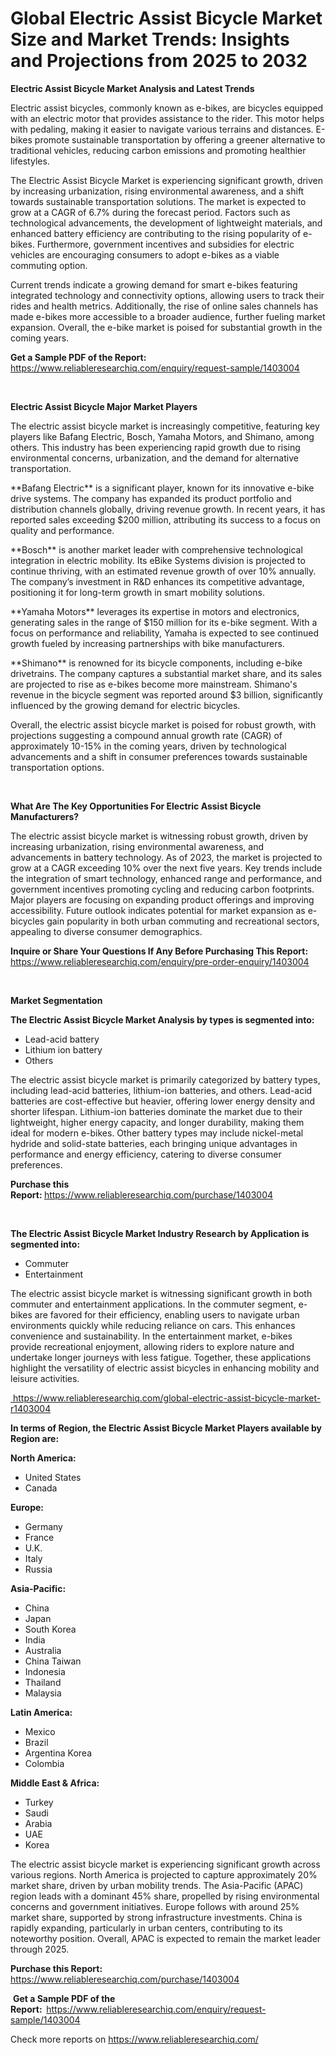 <p><h1>Global Electric Assist Bicycle Market Size and Market Trends: Insights and Projections from 2025 to 2032</h1></p><p><strong>Electric Assist Bicycle Market Analysis and Latest Trends</strong></p>
<p><p>Electric assist bicycles, commonly known as e-bikes, are bicycles equipped with an electric motor that provides assistance to the rider. This motor helps with pedaling, making it easier to navigate various terrains and distances. E-bikes promote sustainable transportation by offering a greener alternative to traditional vehicles, reducing carbon emissions and promoting healthier lifestyles.</p><p>The Electric Assist Bicycle Market is experiencing significant growth, driven by increasing urbanization, rising environmental awareness, and a shift towards sustainable transportation solutions. The market is expected to grow at a CAGR of 6.7% during the forecast period. Factors such as technological advancements, the development of lightweight materials, and enhanced battery efficiency are contributing to the rising popularity of e-bikes. Furthermore, government incentives and subsidies for electric vehicles are encouraging consumers to adopt e-bikes as a viable commuting option.</p><p>Current trends indicate a growing demand for smart e-bikes featuring integrated technology and connectivity options, allowing users to track their rides and health metrics. Additionally, the rise of online sales channels has made e-bikes more accessible to a broader audience, further fueling market expansion. Overall, the e-bike market is poised for substantial growth in the coming years.</p></p>
<p><strong>Get a Sample PDF of the Report:&nbsp;</strong> <a href="https://www.reliableresearchiq.com/enquiry/request-sample/1403004?utm_campaign=2885&utm_medium=2&utm_source=Github&utm_content=ia&utm_term=28022025&utm_id=electric-assist-bicycle">https://www.reliableresearchiq.com/enquiry/request-sample/1403004</a></p>
<p>&nbsp;</p>
<p><strong>Electric Assist Bicycle Major Market Players</strong></p>
<p><p>The electric assist bicycle market is increasingly competitive, featuring key players like Bafang Electric, Bosch, Yamaha Motors, and Shimano, among others. This industry has been experiencing rapid growth due to rising environmental concerns, urbanization, and the demand for alternative transportation.</p><p>**Bafang Electric** is a significant player, known for its innovative e-bike drive systems. The company has expanded its product portfolio and distribution channels globally, driving revenue growth. In recent years, it has reported sales exceeding $200 million, attributing its success to a focus on quality and performance.</p><p>**Bosch** is another market leader with comprehensive technological integration in electric mobility. Its eBike Systems division is projected to continue thriving, with an estimated revenue growth of over 10% annually. The company’s investment in R&D enhances its competitive advantage, positioning it for long-term growth in smart mobility solutions.</p><p>**Yamaha Motors** leverages its expertise in motors and electronics, generating sales in the range of $150 million for its e-bike segment. With a focus on performance and reliability, Yamaha is expected to see continued growth fueled by increasing partnerships with bike manufacturers.</p><p>**Shimano** is renowned for its bicycle components, including e-bike drivetrains. The company captures a substantial market share, and its sales are projected to rise as e-bikes become more mainstream. Shimano's revenue in the bicycle segment was reported around $3 billion, significantly influenced by the growing demand for electric bicycles.</p><p>Overall, the electric assist bicycle market is poised for robust growth, with projections suggesting a compound annual growth rate (CAGR) of approximately 10-15% in the coming years, driven by technological advancements and a shift in consumer preferences towards sustainable transportation options.</p></p>
<p>&nbsp;</p>
<p><strong>What Are The Key Opportunities For Electric Assist Bicycle Manufacturers?</strong></p>
<p><p>The electric assist bicycle market is witnessing robust growth, driven by increasing urbanization, rising environmental awareness, and advancements in battery technology. As of 2023, the market is projected to grow at a CAGR exceeding 10% over the next five years. Key trends include the integration of smart technology, enhanced range and performance, and government incentives promoting cycling and reducing carbon footprints. Major players are focusing on expanding product offerings and improving accessibility. Future outlook indicates potential for market expansion as e-bicycles gain popularity in both urban commuting and recreational sectors, appealing to diverse consumer demographics.</p></p>
<p><strong>Inquire or Share Your Questions If Any Before Purchasing This Report:</strong> <a href="https://www.reliableresearchiq.com/enquiry/pre-order-enquiry/1403004?utm_campaign=2885&utm_medium=2&utm_source=Github&utm_content=ia&utm_term=28022025&utm_id=electric-assist-bicycle">https://www.reliableresearchiq.com/enquiry/pre-order-enquiry/1403004</a></p>
<p>&nbsp;</p>
<p><strong>Market Segmentation</strong></p>
<p><strong>The Electric Assist Bicycle Market Analysis by types is segmented into:</strong></p>
<p><ul><li>Lead-acid battery</li><li>Lithium ion battery</li><li>Others</li></ul></p>
<p><p>The electric assist bicycle market is primarily categorized by battery types, including lead-acid batteries, lithium-ion batteries, and others. Lead-acid batteries are cost-effective but heavier, offering lower energy density and shorter lifespan. Lithium-ion batteries dominate the market due to their lightweight, higher energy capacity, and longer durability, making them ideal for modern e-bikes. Other battery types may include nickel-metal hydride and solid-state batteries, each bringing unique advantages in performance and energy efficiency, catering to diverse consumer preferences.</p></p>
<p><strong>Purchase this Report:&nbsp;</strong><a href="https://www.reliableresearchiq.com/purchase/1403004?utm_campaign=2885&utm_medium=2&utm_source=Github&utm_content=ia&utm_term=28022025&utm_id=electric-assist-bicycle">https://www.reliableresearchiq.com/purchase/1403004</a></p>
<p>&nbsp;</p>
<p><strong>The Electric Assist Bicycle Market Industry Research by Application is segmented into:</strong></p>
<p><ul><li>Commuter</li><li>Entertainment</li></ul></p>
<p><p>The electric assist bicycle market is witnessing significant growth in both commuter and entertainment applications. In the commuter segment, e-bikes are favored for their efficiency, enabling users to navigate urban environments quickly while reducing reliance on cars. This enhances convenience and sustainability. In the entertainment market, e-bikes provide recreational enjoyment, allowing riders to explore nature and undertake longer journeys with less fatigue. Together, these applications highlight the versatility of electric assist bicycles in enhancing mobility and leisure activities.</p></p>
<p><a href="https://www.reliableresearchiq.com/global-electric-assist-bicycle-market-r1403004?utm_campaign=2885&utm_medium=2&utm_source=Github&utm_content=ia&utm_term=28022025&utm_id=electric-assist-bicycle">&nbsp;https://www.reliableresearchiq.com/global-electric-assist-bicycle-market-r1403004</a></p>
<p><strong>In terms of Region, the Electric Assist Bicycle Market Players available by Region are:</strong></p>
<p>
    <p> <strong> North America: </strong>
        <ul>
            <li>United States</li>
            <li>Canada</li>
        </ul>
        </p> 
    <p> <strong> Europe: </strong>
        <ul>
            <li>Germany</li>
            <li>France</li>
            <li>U.K.</li>
            <li>Italy</li>
            <li>Russia</li>
        </ul>
        </p> 
    <p> <strong> Asia-Pacific: </strong>
        <ul>
            <li>China</li>
            <li>Japan</li>
            <li>South Korea</li>
            <li>India</li>
            <li>Australia</li>
            <li>China Taiwan</li>
            <li>Indonesia</li>
            <li>Thailand</li>
            <li>Malaysia</li>
        </ul>
        </p> 
    <p> <strong> Latin America: </strong>
        <ul>
            <li>Mexico</li>
            <li>Brazil</li>
            <li>Argentina Korea</li>
            <li>Colombia</li>
        </ul>
        </p> 
    <p> <strong> Middle East & Africa: </strong>
        <ul>
            <li>Turkey</li>
            <li>Saudi</li>
            <li>Arabia</li>
            <li>UAE</li>
            <li>Korea</li>
        </ul>
    </p>
    </p>
<p><p>The electric assist bicycle market is experiencing significant growth across various regions. North America is projected to capture approximately 20% market share, driven by urban mobility trends. The Asia-Pacific (APAC) region leads with a dominant 45% share, propelled by rising environmental concerns and government initiatives. Europe follows with around 25% market share, supported by strong infrastructure investments. China is rapidly expanding, particularly in urban centers, contributing to its noteworthy position. Overall, APAC is expected to remain the market leader through 2025.</p></p>
<p><strong>Purchase this Report: </strong><a href="https://www.reliableresearchiq.com/purchase/1403004?utm_campaign=2885&utm_medium=2&utm_source=Github&utm_content=ia&utm_term=28022025&utm_id=electric-assist-bicycle">https://www.reliableresearchiq.com/purchase/1403004</a></p>
<p>&nbsp;<strong>Get a Sample PDF of the Report:&nbsp;&nbsp;</strong><a href="https://www.reliableresearchiq.com/enquiry/request-sample/1403004?utm_campaign=2885&utm_medium=2&utm_source=Github&utm_content=ia&utm_term=28022025&utm_id=electric-assist-bicycle">https://www.reliableresearchiq.com/enquiry/request-sample/1403004</a></p>
<p><strong></strong></p>
<p>Check more reports on <a href="https://www.reliableresearchiq.com/?utm_campaign=2885&utm_medium=2&utm_source=Github&utm_content=ia&utm_term=28022025&utm_id=electric-assist-bicycle">https://www.reliableresearchiq.com/</a></p>